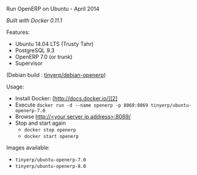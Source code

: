 Run OpenERP on Ubuntu - April 2014

*Built with Docker 0.11.1*

Features:

 - Ubuntu 14.04 LTS (Trusty Tahr)
 - PostgreSQL 9.3
 - OpenERP 7.0 (or trunk)
 - Supervisor

(Debian build : [tinyerp/debian-openerp][1])

Usage:

 - Install Docker: [http://docs.docker.io/][2]
 - Execute
 `docker run -d --name openerp -p 8069:8069 tinyerp/ubuntu-openerp-7.0`
 - Browse [http://&lt;your server ip address&gt;:8069/][3]
 - Stop and start again
   - `docker stop openerp`
   - `docker start openerp`

Images available:

 - `tinyerp/ubuntu-openerp-7.0`
 - `tinyerp/ubuntu-openerp-8.0`

  [1]: https://index.docker.io/u/tinyerp/debian-openerp-7.0/
  [2]: http://docs.docker.io/en/latest/ "docs.docker.io"
  [3]: http://127.0.0.1:8069/
